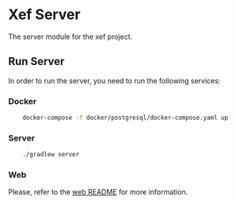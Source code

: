 # Xef Server

The server module for the xef project.

## Run Server

In order to run the server, you need to run the following services:

### Docker

```bash
    docker-compose -f docker/postgresql/docker-compose.yaml up 
```

### Server

```bash
    ./gradlew server
```

### Web

Please, refer to the [web README](web/README.md) for more information.
